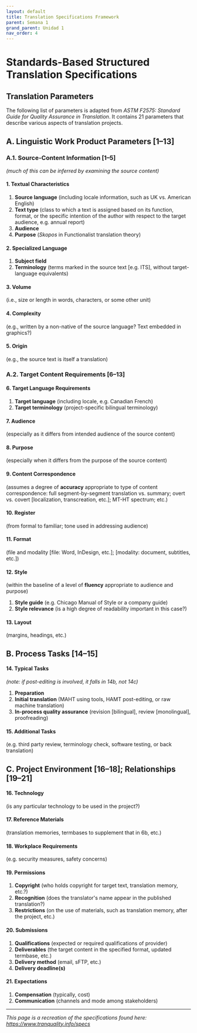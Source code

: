 ```yaml
---
layout: default
title: Translation Specifications Framework
parent: Semana 1
grand_parent: Unidad 1
nav_order: 4
---
```


# Standards-Based Structured Translation Specifications

## Translation Parameters

The following list of parameters is adapted from *ASTM F2575: Standard Guide for Quality Assurance in Translation*. It contains 21 parameters that describe various aspects of translation projects.

## A. Linguistic Work Product Parameters [1–13]

### A.1. Source-Content Information [1–5]
*(much of this can be inferred by examining the source content)*

#### 1. **Textual Characteristics**
   1. **Source language** (including locale information, such as UK vs. American English)
   2. **Text type** (class to which a text is assigned based on its function, format, or the specific intention of the author with respect to the target audience, e.g. annual report)
   3. **Audience**
   4. **Purpose** (*Skopos* in Functionalist translation theory)

#### 2. **Specialized Language**
   1. **Subject field**
   2. **Terminology** (terms marked in the source text [e.g. ITS], without target-language equivalents)

#### 3. **Volume** 
(i.e., size or length in words, characters, or some other unit)

#### 4. **Complexity** 
(e.g., written by a non-native of the source language? Text embedded in graphics?)

#### 5. **Origin** 
(e.g., the source text is itself a translation)

### A.2. Target Content Requirements [6–13]

#### 6. **Target Language Requirements**
   1. **Target language** (including locale, e.g. Canadian French)
   2. **Target terminology** (project-specific bilingual terminology)

#### 7. **Audience** 
(especially as it differs from intended audience of the source content)

#### 8. **Purpose** 
(especially when it differs from the purpose of the source content)

#### 9. **Content Correspondence** 
(assumes a degree of **accuracy** appropriate to type of content correspondence: full segment-by-segment translation vs. summary; overt vs. covert [localization, transcreation, etc.]; MT-HT spectrum; etc.)

#### 10. **Register** 
(from formal to familiar; tone used in addressing audience)

#### 11. **Format** 
(file and modality [file: Word, InDesign, etc.]; [modality: document, subtitles, etc.])

#### 12. **Style** 
(within the baseline of a level of **fluency** appropriate to audience and purpose)
   1. **Style guide** (e.g. Chicago Manual of Style or a company guide)
   2. **Style relevance** (is a high degree of readability important in this case?)

#### 13. **Layout** 
(margins, headings, etc.)

## B. Process Tasks [14–15]

#### 14. **Typical Tasks** 
*(note: if post-editing is involved, it falls in 14b, not 14c)*
   1. **Preparation**
   2. **Initial translation** (MAHT using tools, HAMT post-editing, or raw machine translation)
   3. **In-process quality assurance** (revision [bilingual], review [monolingual], proofreading)

#### 15. **Additional Tasks** 
(e.g. third party review, terminology check, software testing, or back translation)

## C. Project Environment [16–18]; Relationships [19–21]

#### 16. **Technology** 
(is any particular technology to be used in the project?)

#### 17. **Reference Materials** 
(translation memories, termbases to supplement that in 6b, etc.)

#### 18. **Workplace Requirements** 
(e.g. security measures, safety concerns)

#### 19. **Permissions**
   1. **Copyright** (who holds copyright for target text, translation memory, etc.?)
   2. **Recognition** (does the translator's name appear in the published translation?)
   3. **Restrictions** (on the use of materials, such as translation memory, after the project, etc.)

#### 20. **Submissions**
   1. **Qualifications** (expected or required qualifications of provider)
   2. **Deliverables** (the target content in the specified format, updated termbase, etc.)
   3. **Delivery method** (email, sFTP, etc.)
   4. **Delivery deadline(s)**

#### 21. **Expectations**
   1. **Compensation** (typically, cost)
   2. **Communication** (channels and mode among stakeholders)

---

*This page is a recreation of the specifications found here: https://www.tranquality.info/specs*
